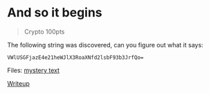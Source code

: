 # And so it begins

> Crypto 100pts

The following string was discovered, can you figure out what it says:

```
VWlUSGFjazE4e21heWJlX3RoaXNfd2lsbF93b3JrfQo=
```

Files: [mystery text](./mystery.txt)

[Writeup](./writeup.md)
